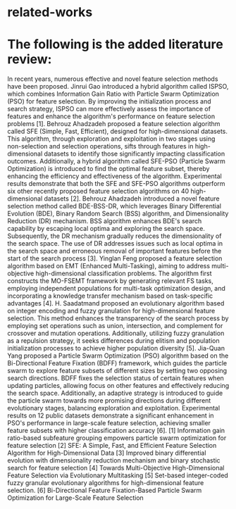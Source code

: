 # related-works
# The following is the added literature review:
In recent years, numerous effective and novel feature selection methods have been proposed. Jinrui Gao introduced a hybrid algorithm called ISPSO, which combines Information Gain Ratio with Particle Swarm Optimization (PSO) for feature selection. By improving the initialization process and search strategy, ISPSO can more effectively assess the importance of features and enhance the algorithm's performance on feature selection problems [1]. Behrouz Ahadzadeh proposed a feature selection algorithm called SFE (Simple, Fast, Efficient), designed for high-dimensional datasets. This algorithm, through exploration and exploitation in two stages using non-selection and selection operations, sifts through features in high-dimensional datasets to identify those significantly impacting classification outcomes. Additionally, a hybrid algorithm called SFE-PSO (Particle Swarm Optimization) is introduced to find the optimal feature subset, thereby enhancing the efficiency and effectiveness of the algorithm. Experimental results demonstrate that both the SFE and SFE-PSO algorithms outperform six other recently proposed feature selection algorithms on 40 high-dimensional datasets [2]. Behrouz Ahadzadeh introduced a novel feature selection method called BDE-BSS-DR, which leverages Binary Differential Evolution (BDE), Binary Random Search (BSS) algorithm, and Dimensionality Reduction (DR) mechanism. BSS algorithm enhances BDE's search capability by escaping local optima and exploring the search space. Subsequently, the DR mechanism gradually reduces the dimensionality of the search space. The use of DR addresses issues such as local optima in the search space and erroneous removal of important features before the start of the search process [3]. Yinglan Feng proposed a feature selection algorithm based on EMT (Enhanced Multi-Tasking), aiming to address multi-objective high-dimensional classification problems. The algorithm first constructs the MO-FSEMT framework by generating relevant FS tasks, employing independent populations for multi-task optimization design, and incorporating a knowledge transfer mechanism based on task-specific advantages [4]. H. Saadatmand proposed an evolutionary algorithm based on integer encoding and fuzzy granulation for high-dimensional feature selection. This method enhances the transparency of the search process by employing set operations such as union, intersection, and complement for crossover and mutation operations. Additionally, utilizing fuzzy granulation as a repulsion strategy, it seeks differences during elitism and population initialization processes to achieve higher population diversity [5]. Jia-Quan Yang proposed a Particle Swarm Optimization (PSO) algorithm based on the Bi-Directional Feature Fixation (BDFF) framework, which guides the particle swarm to explore feature subsets of different sizes by setting two opposing search directions. BDFF fixes the selection status of certain features when updating particles, allowing focus on other features and effectively reducing the search space. Additionally, an adaptive strategy is introduced to guide the particle swarm towards more promising directions during different evolutionary stages, balancing exploration and exploitation. Experimental results on 12 public datasets demonstrate a significant enhancement in PSO's performance in large-scale feature selection, achieving smaller feature subsets with higher classification accuracy [6].
[1]	Information gain ratio-based subfeature grouping empowers particle swarm optimization for feature selection
[2]	SFE: A Simple, Fast, and Efficient Feature Selection Algorithm for High-Dimensional Data
[3]	Improved binary differential evolution with dimensionality reduction mechanism and binary stochastic search for feature selection
[4]	Towards Multi-Objective High-Dimensional Feature Selection via Evolutionary Multitasking
[5]	Set-based integer-coded fuzzy granular evolutionary algorithms for high-dimensional feature selection.
[6]	Bi-Directional Feature Fixation-Based Particle Swarm Optimization for Large-Scale Feature Selection
